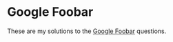 Google Foobar
=============

These are my solutions to the [Google Foobar](https://www.google.com/foobar/) questions.

